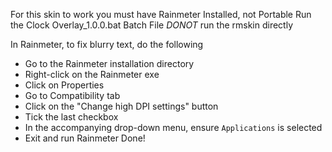 For this skin to work you must have Rainmeter Installed, not Portable
Run the Clock Overlay_1.0.0.bat Batch File
_DONOT_ run the rmskin directly

In Rainmeter, to fix blurry text, do the following
* Go to the Rainmeter installation directory
* Right-click on the Rainmeter exe
* Click on Properties
* Go to Compatibility tab
* Click on the "Change high DPI settings" button
* Tick the last checkbox
* In the accompanying drop-down menu, ensure `Applications` is selected
* Exit and run Rainmeter
Done!
